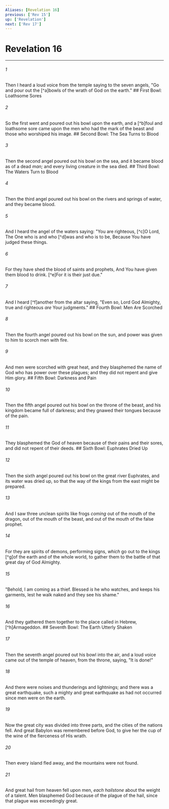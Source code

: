 ```yaml
---
Aliases: [Revelation 16]
previous: ['Rev 15']
up: ['Revelation']
next: ['Rev 17']
---
```

# Revelation 16

***


###### 1 
Then I heard a loud voice from the temple saying to the seven angels, "Go and pour out the [^a]bowls of the wrath of God on the earth." ## First Bowl: Loathsome Sores 

###### 2 
So the first went and poured out his bowl upon the earth, and a [^b]foul and loathsome sore came upon the men who had the mark of the beast and those who worshiped his image. ## Second Bowl: The Sea Turns to Blood 

###### 3 
Then the second angel poured out his bowl on the sea, and it became blood as of a dead _man;_ and every living creature in the sea died. ## Third Bowl: The Waters Turn to Blood 

###### 4 
Then the third angel poured out his bowl on the rivers and springs of water, and they became blood. 

###### 5 
And I heard the angel of the waters saying: "You are righteous, [^c]O Lord, The One who is and who [^d]was and who is to be, Because You have judged these things. 

###### 6 
For they have shed the blood of saints and prophets, And You have given them blood to drink. [^e]For it is their just due." 

###### 7 
And I heard [^f]another from the altar saying, "Even so, Lord God Almighty, true and righteous _are_ Your judgments." ## Fourth Bowl: Men Are Scorched 

###### 8 
Then the fourth angel poured out his bowl on the sun, and power was given to him to scorch men with fire. 

###### 9 
And men were scorched with great heat, and they blasphemed the name of God who has power over these plagues; and they did not repent and give Him glory. ## Fifth Bowl: Darkness and Pain 

###### 10 
Then the fifth angel poured out his bowl on the throne of the beast, and his kingdom became full of darkness; and they gnawed their tongues because of the pain. 

###### 11 
They blasphemed the God of heaven because of their pains and their sores, and did not repent of their deeds. ## Sixth Bowl: Euphrates Dried Up 

###### 12 
Then the sixth angel poured out his bowl on the great river Euphrates, and its water was dried up, so that the way of the kings from the east might be prepared. 

###### 13 
And I saw three unclean spirits like frogs _coming_ out of the mouth of the dragon, out of the mouth of the beast, and out of the mouth of the false prophet. 

###### 14 
For they are spirits of demons, performing signs, _which_ go out to the kings [^g]of the earth and of the whole world, to gather them to the battle of that great day of God Almighty. 

###### 15 
"Behold, I am coming as a thief. Blessed _is_ he who watches, and keeps his garments, lest he walk naked and they see his shame." 

###### 16 
And they gathered them together to the place called in Hebrew, [^h]Armageddon. ## Seventh Bowl: The Earth Utterly Shaken 

###### 17 
Then the seventh angel poured out his bowl into the air, and a loud voice came out of the temple of heaven, from the throne, saying, "It is done!" 

###### 18 
And there were noises and thunderings and lightnings; and there was a great earthquake, such a mighty and great earthquake as had not occurred since men were on the earth. 

###### 19 
Now the great city was divided into three parts, and the cities of the nations fell. And great Babylon was remembered before God, to give her the cup of the wine of the fierceness of His wrath. 

###### 20 
Then every island fled away, and the mountains were not found. 

###### 21 
And great hail from heaven fell upon men, _each hailstone_ about the weight of a talent. Men blasphemed God because of the plague of the hail, since that plague was exceedingly great.
